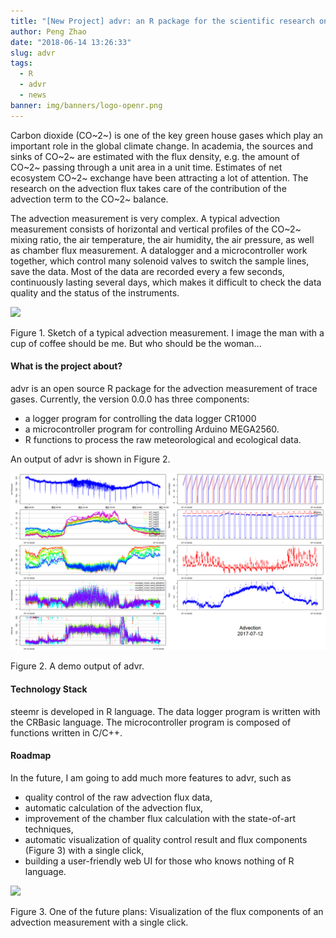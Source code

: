 ```yaml
---
title: "[New Project] advr: an R package for the scientific research on trace gas advection flux density"
author: Peng Zhao
date: "2018-06-14 13:26:33"
slug: advr
tags: 
  - R
  - advr
  - news
banner: img/banners/logo-openr.png
---
```



Carbon dioxide (CO~2~) is one of the key green house gases which play an important role in the global climate change. In academia, the sources and sinks of CO~2~ are estimated with the flux density, e.g. the amount of CO~2~ passing through a unit area in a unit time. Estimates of net ecosystem CO~2~ exchange have been attracting a lot of attention. The research on the advection flux takes care of the contribution of the advection term to the CO~2~ balance. 

<!--more-->

The advection measurement is very complex. A typical advection measurement consists of horizontal and vertical profiles of the CO~2~ mixing ratio, the air temperature, the air humidity, the air pressure, as well as chamber flux measurement. A datalogger and a microcontroller work together, which control many solenoid valves to switch the sample lines, save the data. Most of the data are recorded every a few seconds, continuously lasting several days, which makes it difficult to check the data quality and the status of the instruments. 

![](https://github.com/pzhaonet/keller/raw/master/figdapeng/advr-1.jpg)

Figure 1. Sketch of a typical advection measurement. I image the man with a cup of coffee should be me. But who should be the woman...




#### What is the project about?

advr is an open source R package for the advection measurement of trace gases. Currently, the version 0.0.0 has three components:

- a logger program for controlling the data logger CR1000
- a microcontroller program for controlling Arduino MEGA2560.
- R functions to process the raw meteorological and ecological data.

An output of advr is shown in Figure 2.

[![](https://github.com/pzhaonet/advr/raw/master/img/all_adv_2017-07-12.png)](https://github.com/pzhaonet/advr/raw/master/img/all_adv_2017-07-12.png)

Figure 2. A demo output of advr.

#### Technology Stack

steemr is developed in R language. The data logger program is written with the CRBasic language. The microcontroller program is composed of functions written in C/C++.

#### Roadmap

In the future, I am going to add much more features to advr, such as 

- quality control of the raw advection flux data,
- automatic calculation of the advection flux,
- improvement of the chamber flux calculation with the state-of-art techniques,
- automatic visualization of quality control result and flux components (Figure 3) with a single click,
- building a user-friendly web UI for those who knows nothing of R language.

![](https://github.com/pzhaonet/keller/raw/master/figdapeng/advr-2.jpg)

Figure 3. One of the future plans: Visualization of the flux components of an advection measurement with a single click.


